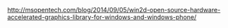 http://msopentech.com/blog/2014/09/05/win2d-open-source-hardware-accelerated-graphics-library-for-windows-and-windows-phone/
